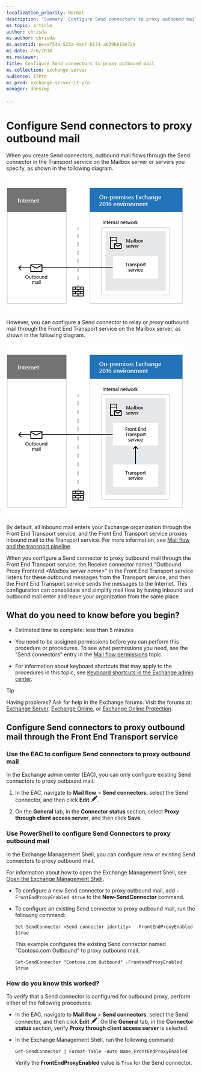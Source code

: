 ```yaml
---
localization_priority: Normal
description: 'Summary: Configure Send connectors to proxy outbound mail through the Front End Transport service.'
ms.topic: article
author: chrisda
ms.author: chrisda
ms.assetid: 6eaa753a-523a-4ae7-b174-a639b819e729
ms.date: 7/6/2018
ms.reviewer: 
title: Configure Send connectors to proxy outbound mail
ms.collection: exchange-server
audience: ITPro
ms.prod: exchange-server-it-pro
manager: dansimp

---
```


# Configure Send connectors to proxy outbound mail

When you create Send connectors, outbound mail flows through the Send connector in the Transport service on the Mailbox server or servers you specify, as shown in the following diagram.

![Send connector created with default configuration](../../media/c43075b4-7254-417a-9a61-d735f4abac4f.png)

However, you can configure a Send connector to relay or *proxy* outbound mail through the Front End Transport service on the Mailbox server, as shown in the following diagram.

![Send connector configured for outbound proxy](../../media/4180d15b-1ee8-40dd-ad7d-8d381c51e8eb.png)

By default, all inbound mail enters your Exchange organization through the Front End Transport service, and the Front End Transport service proxies inbound mail to the Transport service. For more information, see [Mail flow and the transport pipeline](../../mail-flow/mail-flow.md).

When you configure a Send connector to proxy outbound mail through the Front End Transport service, the Receive connector named "Outbound Proxy Frontend _\<Mailbox server name\>_" in the Front End Transport service listens for these outbound messages from the Transport service, and then the Front End Transport service sends the messages to the Internet. This configuration can consolidate and simplify mail flow by having inbound and outbound mail enter and leave your organization from the same place.

## What do you need to know before you begin?

- Estimated time to complete: less than 5 minutes

- You need to be assigned permissions before you can perform this procedure or procedures. To see what permissions you need, see the "Send connectors" entry in the [Mail flow permissions](../../permissions/feature-permissions/mail-flow-permissions.md) topic.

- For information about keyboard shortcuts that may apply to the procedures in this topic, see [Keyboard shortcuts in the Exchange admin center](../../about-documentation/exchange-admin-center-keyboard-shortcuts.md).

> [!TIP]
> Having problems? Ask for help in the Exchange forums. Visit the forums at: [Exchange Server](https://go.microsoft.com/fwlink/p/?linkId=60612), [Exchange Online](https://go.microsoft.com/fwlink/p/?linkId=267542), or [Exchange Online Protection](https://go.microsoft.com/fwlink/p/?linkId=285351).

## Configure Send connectors to proxy outbound mail through the Front End Transport service

### Use the EAC to configure Send connectors to proxy outbound mail

In the Exchange admin center (EAC), you can only configure existing Send connectors to proxy outbound mail.

1. In the EAC, navigate to **Mail flow** \> **Send connectors**, select the Send connector, and then click **Edit** ![Edit icon](../../media/ITPro_EAC_EditIcon.png).

2. On the **General** tab, in the **Connector status** section, select **Proxy through client access server**, and then click **Save**.

### Use PowerShell to configure Send Connectors to proxy outbound mail

In the Exchange Management Shell, you can configure new or existing Send connectors to proxy outbound mail.

For information about how to open the Exchange Management Shell, see [Open the Exchange Management Shell](http://technet.microsoft.com/library/63976059-25f8-4b4f-b597-633e78b803c0.aspx).

- To configure a new Send connector to proxy outbound mail, add `-FrontEndProxyEnabled $true` to the **New-SendConnector** command.

- To configure an existing Send connector to proxy outbound mail, run the following command:

  ```
  Set-SendConnector <Send connector identity>  -FrontEndProxyEnabled $true
  ```

    This example configures the existing Send connector named "Contoso.com Outbound" to proxy outbound mail.

  ```
  Set-SendConnector "Contoso.com Outbound" -FrontendProxyEnabled $true
  ```

### How do you know this worked?

To verify that a Send connector is configured for outbound proxy, perform either of the following procedures:

- In the EAC, navigate to **Mail flow** \> **Send connectors**, select the Send connector, and then click **Edit** ![Edit icon](../../media/ITPro_EAC_EditIcon.png). On the **General** tab, in the **Connector status** section, verify **Proxy through client access server** is selected.

- In the Exchange Management Shell, run the following command:

  ```
  Get-SendConnector | Format-Table -Auto Name,FrontEndProxyEnabled
  ```

    Verify the **FrontEndProxyEnabled** value is `True` for the Send connector.



